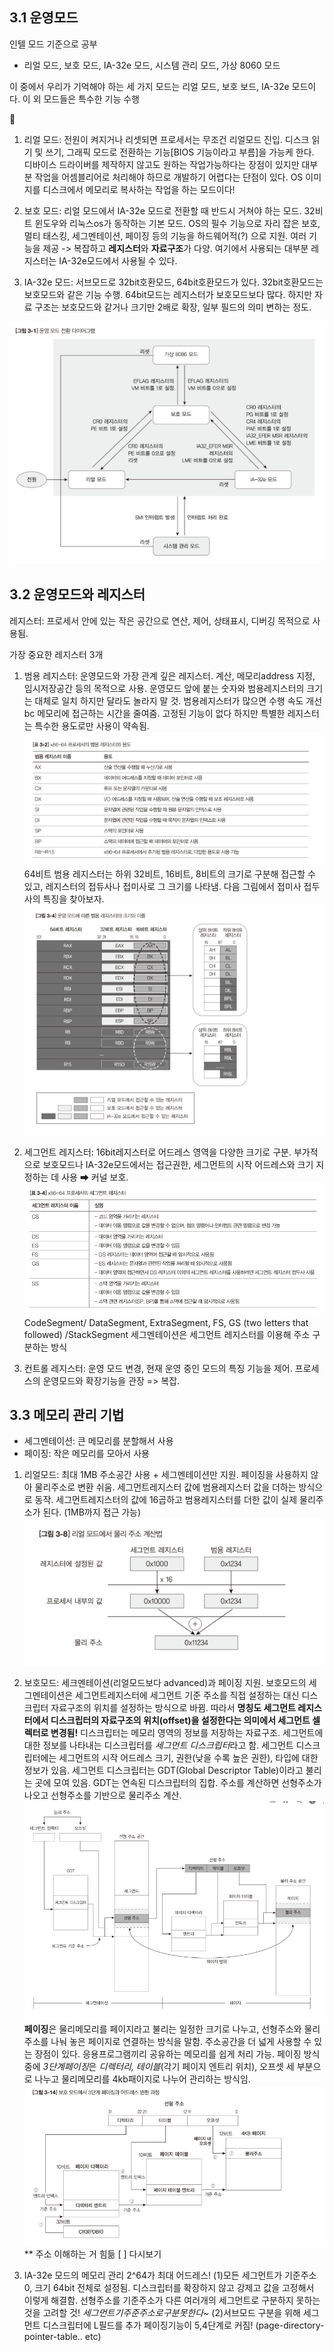 ## 3.1 운영모드
인텔 모드 기준으로 공부
- 리얼 모드, 보호 모드, IA-32e 모드, 시스템 관리 모드, 가상 8060 모드

이 중에서 우리가 기억해야 하는 세 가지 모드는 리얼 모드, 보호 보드, IA-32e 모드이다.
이 외 모드들은 특수한 기능 수행

🥉
1. 리얼 모드: 전원이 켜지거나 리셋되면 프로세서는 무조건 리얼모드 진입. 디스크 읽기 및 쓰기, 그래픽 모드로 전환하는 기능[BIOS 기능이라고 부름]을 가능케 한다.
디바이스 드라이버를 제작하지 않고도 원하는 작업가능하다는 장점이 있지만 대부분 작업을 어셈블리어로 처리해야 하므로 개발하기 어렵다는 단점이 있다. 
OS 이미지를 디스크에서 메모리로 복사하는 작업을 하는 모드이다!

2. 보호 모드: 리얼 모드에서 IA-32e 모드로 전환할 때 반드시 거쳐야 하는 모드. 32비트 윈도우와 리눅스os가 동작하는 기본 모드.
OS의 필수 기능으로 자리 잡은 보호, 멀티 태스킹, 세그멘테이션, 페이징 등의 기능을 하드웨어적(?) 으로 지원.
여러 기능을 제공 -> 복잡하고 **레지스터**와 **자료구조**가 다양.
여기에서 사용되는 대부분 레지스터는 IA-32e모드에서 사용될 수 있다.

3. IA-32e 모드: 서브모드로 32bit호환모드, 64bit호환모드가 있다. 32bit호환모드는 보호모드와 같은 기능 수행.
64bit모드는 레지스터가 보호모드보다 많다. 하지만 자료 구조는 보호모드와 같거나 크기만 2배로 확장, 일부 필드의 의미 변하는 정도.

![](.chapter3_images/636c206d.png)

## 3.2 운영모드와 레지스터
레지스터: 프로세서 안에 있는 작은 공간으로 연산, 제어, 상태표시, 디버깅 목적으로 사용됨.

가장 중요한 레지스터 3개
1. 범용 레지스터: 운영모드와 가장 관계 깊은 레지스터. 계산, 메모리address 지정, 임시저장공간 등의 목적으로 사용.
운영모드 앞에 붙는 숫자와 범용레지스터의 크기는 대체로 일치 하지만 달라도 놀라지 말 것.
범용레지스터가 많으면 수행 속도 개선 bc 메모리에 접근하는 시간을 줄여줌.
고정된 기능이 없다 하지만 특별한 레지스터는 특수한 용도로만 사용이 약속됨.
![](.chapter3_images/7fb6887a.png)
64비트 범용 레지스터는 하위 32비트, 16비트, 8비트의 크기로 구분해 접근할 수 있고, 레지스터의 접듀사나 접미사로 그 크기를 나타냄. 다음 그림에서 접미사 접두사의 특징을 찾아보자.
![](.chapter3_images/8e0f3444.png)

2. 세그먼트 레지스터: 16bit레지스터로 어드레스 영역을 다양한 크기로 구분. 부가적으로 보호모드나 IA-32e모드에서는 접근권한, 세그먼트의 시작 어드레스와 크기 지정하는 데 사용 ➡ 커널 보호.
![](.chapter3_images/b531faaa.png)
CodeSegment/ DataSegment, ExtraSegment, FS, GS (two letters that followed)  /StackSegment
세그멘테이션은 세그먼트 레지스터를 이용해 주소 구분하는 방식

3. 컨트롤 레지스터: 운영 모드 변경, 현재 운영 중인 모드의 특징 기능을 제어. 프로세스의 운영모드와 확장기능을 관장 => 복잡. 

## 3.3 메모리 관리 기법
- 세그멘테이션: 큰 메모리를 분할해서 사용
- 페이징: 작은 메모리를 모아서 사용

1. 리얼모드: 최대 1MB 주소공간 사용 + 세그멘테이션만 지원. 페이징을 사용하지 않아 물리주소로 변환 쉬움. 세그먼트레지스터 값에 범용레지스터 값을 더하는 방식으로 동작.
세그먼트레지스터의 값에 16곱하고 범용레지스터를 더한 값이 실제 물리주소가 된다. (1MB까지 접근 가능)
![](.chapter3_images/b590ab8d.png)
2. 보호모드: 세크멘테이션(리얼모드보다 advanced)과 페이징 지원. 보호모드의 세그멘테이션은 세그먼트레지스터에 세그먼트 기준 주소를 직접 설정하는 대신 디스크립터 자료구조의 위치를 설정하는 방식으로 바뀜.
따라서 **명칭도 세그먼트 레지스터에서 디스크립터의 자료구조의 위치(offset)을 설정한다는 의미에서 세그먼트 셀렉터로 변경됨!** 
디스크립터는 메모리 영역의 정보를 저장하는 자료구조. 세그먼트에 대한 정보를 나타내는 디스크립터를 *세그먼트 디스크립터*라고 함.
세그먼트 디스크립터에는 세그먼트의 시작 어드레스 크기, 권한(낮을 수록 높은 권한), 타입에 대한 정보가 있음.
세그먼트 디스크립터는 GDT(Global Descriptor Table)이라고 불리는 곳에 모여 있음. GDT는 연속된 디스크립터의 집합.
주소를 계산하면 선형주소가 나오고 선형주소를 기반으로 물리주소 계산.
![](.chapter3_images/0c06e869.png)
**페이징**은 물리메모리를 페이지라고 불리는 일정한 크기로 나누고, 선형주소와 물리주소를 나눠 놓은 페이지로 연결하는 방식을 말함. 주소공간을 더 넓게 사용할 수 있는 장점이 있다.
응용프로그램끼리 공유하는 메모리를 쉽게 처리 가능. 페이징 방식 중에 *3단계페이징*은 *디렉터리, 테이블*(각기 페이지 엔트리 위치), 오프셋 세 부분으로 나누고 물리메모리를 4kb패이지로 나누어 관리하는 방식임. 
![](.chapter3_images/832c232d.png)
 ** 주소 이해하는 거 힘듦 [ ] 다시보기
 
 3. IA-32e 모드의 메모리 관리
 2^64가 최대 어드레스! (1)모든 세그먼트가 기준주소 0, 크기 64bit 전체로 설정됨. 디스크립터를 확장하지 않고 강제고 값을 고정해서 이렇게 해결함.
 선형주소를 기준주소가 다른 여러개의 세그먼트로 구분하지 못하는 것을 고려할 것! *세그먼트기주준주소로구분못한다~*
 (2)서브모드 구분을 위해 세그먼트 디스크립터에 L필드를 추가
 페이징기능이 5,4단계로 커짐! (page-directory-pointer-table.. etc)